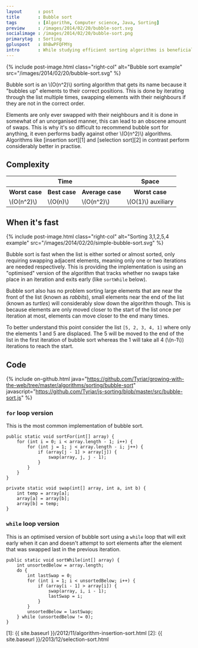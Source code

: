 ```yaml
---
layout      : post
title       : Bubble sort
tags        : [Algorithm, Computer science, Java, Sorting]
preview     : /images/2014/02/20/bubble-sort.svg
socialimage : /images/2014/02/20/bubble-sort.png
primarytag  : Sorting
gpluspost   : 8hBwPFQFMYg
intro       : While studying efficient sorting algorithms is beneficial, studying slow ones, at least initially is as well since it teaches us why they're bad. Bubble sort is one of those bad sorting algorithms. I recall as a young programmer, around 11 years old before I had any formal training, bubble sort is how I intuitively sorted a list.
---
```


{% include post-image.html class="right-col" alt="Bubble sort example" src="/images/2014/02/20/bubble-sort.svg" %}

Bubble sort is an \\(O(n^2)\\) sorting algorithm that gets its name because it "bubbles up" elements to their correct positions. This is done by iterating through the list multiple times, swapping elements with their neighbours if they are not in the correct order.

Elements are only ever swapped with their neighbours and it is done in somewhat of an unorganised manner, this can lead to an obscene amount of swaps. This is why it's so difficult to recommend bubble sort for anything, it even performs badly against other \\(O(n^2)\\) algorithms. Algorithms like [insertion sort][1] and [selection sort][2] in contrast perform considerably better in practise.

<div class="clear"><!----></div>



## Complexity

<table>
<tbody>
<tr>
<th colspan="3">Time</th>
<th>Space</th>
</tr>
<tr>
<th>Worst case</th>
<th>Best case</th>
<th>Average case</th>
<th>Worst case</th>
</tr>
<tr>
<td>\(O(n^2)\)</td>
<td>\(O(n)\)</td>
<td>\(O(n^2)\)</td>
<td>\(O(1)\) auxiliary</td>
</tr>
</tbody>
</table>



## When it's fast

{% include post-image.html class="right-col" alt="Sorting 3,1,2,5,4 example" src="/images/2014/02/20/simple-bubble-sort.svg" %}

Bubble sort is fast when the list is either sorted or almost sorted, only requiring swapping adjacent elements, meaning only one or two iterations are needed respectively. This is providing the implementation is using an "optimised" version of the algorithm that tracks whether no swaps take place in an iteration and exits early (like `sortWhile` below).

Bubble sort also has no problem sorting large elements that are near the front of the list (known as *rabbits*), small elements near the end of the list (known as *turtles*) will considerably slow down the algorithm though. This is because elements are only moved closer to the start of the list once per iteration at most, elements can move closer to the end many times.

To better understand this point consider the list `[5, 2, 3, 4, 1]` where only the elements 1 and 5 are displaced. The 5 will be moved to the end of the list in the first iteration of bubble sort whereas the 1 will take all 4 (\\(n-1\\)) iterations to reach the start.

<div class="clear"><!----></div>



## Code

{% include on-github.html java="https://github.com/Tyriar/growing-with-the-web/tree/master/algorithms/sorting/bubble-sort" javascript="https://github.com/Tyriar/js-sorting/blob/master/src/bubble-sort.js" %}

### `for` loop version

This is the most common implementation of bubble sort.

<!--prettify lang=java-->
    public static void sortFor(int[] array) {
        for (int i = 0; i < array.length - 1; i++) {
            for (int j = 1; j < array.length - i; j++) {
                if (array[j - 1] > array[j]) {
                    swap(array, j, j - 1);
                }
            }
        }
    }

<!--prettify lang=java-->
    private static void swap(int[] array, int a, int b) {
        int temp = array[a];
        array[a] = array[b];
        array[b] = temp;
    }

### `while` loop version

This is an optimised version of bubble sort using a `while` loop that will exit early when it can and doesn't attempt to sort elements after the element that was swapped last in the previous iteration.

<!--prettify lang=java-->
    public static void sortWhile(int[] array) {
        int unsortedBelow = array.length;
        do {
            int lastSwap = 0;
            for (int i = 1; i < unsortedBelow; i++) {
                if (array[i - 1] > array[i]) {
                    swap(array, i, i - 1);
                    lastSwap = i;
                }
            }
            unsortedBelow = lastSwap;
        } while (unsortedBelow != 0);
    }



[1]: {{ site.baseurl }}/2012/11/algorithm-insertion-sort.html
[2]: {{ site.baseurl }}/2013/12/selection-sort.html
